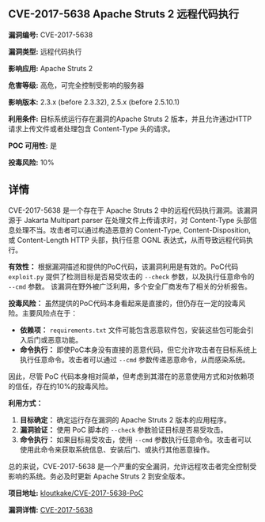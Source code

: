 ## CVE-2017-5638 Apache Struts 2 远程代码执行

**漏洞编号:** CVE-2017-5638

**漏洞类型:** 远程代码执行

**影响应用:** Apache Struts 2

**危害等级:** 高危，可完全控制受影响的服务器

**影响版本:** 2.3.x (before 2.3.32), 2.5.x (before 2.5.10.1)

**利用条件:** 目标系统运行存在漏洞的Apache Struts 2 版本，并且允许通过HTTP请求上传文件或者处理包含 Content-Type 头的请求。

**POC 可用性:** 是

**投毒风险:** 10%

## 详情

CVE-2017-5638 是一个存在于 Apache Struts 2 中的远程代码执行漏洞。该漏洞源于 Jakarta Multipart parser 在处理文件上传请求时，对 Content-Type 头部信息处理不当。攻击者可以通过构造恶意的 Content-Type, Content-Disposition, 或 Content-Length HTTP 头部，执行任意 OGNL 表达式，从而导致远程代码执行。

**有效性：**
根据漏洞描述和提供的PoC代码，该漏洞利用是有效的。PoC代码 `exploit.py` 提供了检测目标是否易受攻击的 `--check` 参数，以及执行任意命令的 `--cmd` 参数。 该漏洞在野外被广泛利用，多个安全厂商发布了相关的分析报告。

**投毒风险：**
虽然提供的PoC代码本身看起来是直接的，但仍存在一定的投毒风险。主要风险点在于：

*   **依赖项：** `requirements.txt` 文件可能包含恶意软件包，安装这些包可能会引入后门或恶意功能。
*   **命令执行：** 即使PoC本身没有直接的恶意代码，但它允许攻击者在目标系统上执行任意命令。攻击者可以通过 `--cmd` 参数传递恶意命令，从而感染系统。

因此，尽管 PoC 代码本身相对简单，但考虑到其潜在的恶意使用方式和对依赖项的信任，存在约10%的投毒风险。

**利用方式：**

1.  **目标确定：** 确定运行存在漏洞的 Apache Struts 2 版本的应用程序。
2.  **漏洞验证：** 使用 PoC 脚本的 `--check` 参数验证目标是否易受攻击。
3.  **命令执行：** 如果目标易受攻击，使用 `--cmd` 参数执行任意命令。攻击者可以使用此命令来获取系统信息、安装后门、或执行其他恶意操作。

总的来说，CVE-2017-5638 是一个严重的安全漏洞，允许远程攻击者完全控制受影响的系统。务必及时更新 Apache Struts 2 到安全版本。

**项目地址:** [kloutkake/CVE-2017-5638-PoC](https://github.com/kloutkake/CVE-2017-5638-PoC)

**漏洞详情:** [CVE-2017-5638](https://nvd.nist.gov/vuln/detail/CVE-2017-5638)